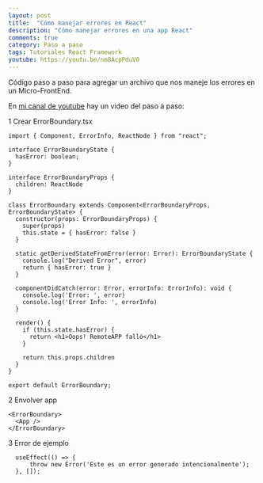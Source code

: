 ```yaml
---
layout: post
title:  "Cómo manejar errores en React"
description: "Cómo manejar errores en una app React"
comments: true
category: Paso a paso
tags: Tutoriales React Framework
youtube: https://youtu.be/nm8AcpPduV0
---
```

Código paso a paso para agregar un archivo que nos maneje los errores en un Micro-FrontEnd.

En <a target="_blank" href="{{ page.youtube }}">mi canal de youtube</a> hay un video del paso a paso:
 
1 Crear ErrorBoundary.tsx
```react
import { Component, ErrorInfo, ReactNode } from "react";

interface ErrorBoundaryState {
  hasError: boolean;
}

interface ErrorBoundaryProps {
  children: ReactNode
}

class ErrorBoundary extends Component<ErrorBoundaryProps, ErrorBoundaryState> {
  constructor(props: ErrorBoundaryProps) {
    super(props)
    this.state = { hasError: false }
  }

  static getDerivedStateFromError(error: Error): ErrorBoundaryState {
    console.log("Derived Error", error)
    return { hasError: true }
  }

  componentDidCatch(error: Error, errorInfo: ErrorInfo): void {
    console.log('Error: ', error)
    console.log('Error Info: ', errorInfo)
  }

  render() {
    if (this.state.hasError) {
      return <h1>Oops! RemoteAPP falló</h1>
    }

    return this.props.children
  }
}

export default ErrorBoundary;
```

2 Envolver app
```react
<ErrorBoundary>
  <App />
</ErrorBoundary>
```

3 Error de ejemplo
```react
  useEffect(() => {
      throw new Error('Este es un error generado intencionalmente');
  }, []);
```
